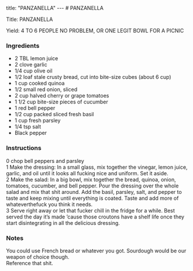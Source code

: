 <!DOCTYPE HTML PUBLIC "-//W3C//DTD HTML 4.0 Transitional//EN">
<html>
  <head>
  title: "PANZANELLA"
---
# PANZANELLA<link rel='stylesheet' href='style.css' type='text/css'><meta http-equiv="Content-Style-Stype" content="text/css">
     <meta http-equiv="Content-Type" content="text/html;charset=utf-8">
     </head><body><div class="recipe" itemscope itemtype="http://schema.org/Recipe"><div class='header'><p class="title"><span class="label">Title:</span> <span itemprop="name">PANZANELLA</span></p>
<p class="yields"><span class="label">Yield:</span> <span itemprop="recipeYield">4 TO 6 PEOPLE NO PROBLEM, OR ONE LEGIT BOWL FOR A PICNIC</span></p>
</div><div class="ing"><h3>Ingredients</h3><ul class="ing"><li class="ing" itemprop="ingredients">2 TBL lemon juice </li>
<li class="ing" itemprop="ingredients">2 clove garlic </li>
<li class="ing" itemprop="ingredients">1/4 cup olive oil </li>
<li class="ing" itemprop="ingredients">1/2 loaf stale crusty bread, cut into bite-size cubes (about 6 cup) </li>
<li class="ing" itemprop="ingredients">1 cup cooked quinoa </li>
<li class="ing" itemprop="ingredients">1/2 small red onion, sliced </li>
<li class="ing" itemprop="ingredients">2 cup halved cherry or grape tomatoes </li>
<li class="ing" itemprop="ingredients">1 1/2 cup bite-size pieces of cucumber </li>
<li class="ing" itemprop="ingredients">1 red bell pepper </li>
<li class="ing" itemprop="ingredients">1/2 cup packed sliced fresh basil </li>
<li class="ing" itemprop="ingredients">1 cup fresh parsley </li>
<li class="ing" itemprop="ingredients">1/4 tsp salt </li>
<li class="ing" itemprop="ingredients">Black pepper </li>
</ul>
</div>
<div class="instructions"><h3 class="Instructions">Instructions</h3><div itemprop="recipeInstructions"><p>0 chop bell peppers and parsley<br>1 Make the dressing: In a small glass, mix together the vinegar, lemon juice, garlic, and oil until it looks all fucking nice and uniform. Set it aside.<br>2 Make the salad: In a big bowl, mix together the bread, quinoa, onion, tomatoes, cucumber, and bell pepper. Pour the dressing over the whole salad and mix that shit around. Add the basil, parsley, salt, and pepper to taste and keep mixing until everything is coated. Taste and add more of whateverthefuck you think it needs.<br>3 Serve right away or let that fucker chill in the fridge for a while. Best served the day it’s made ’cause those croutons have a shelf life once they start disintegrating in all the delicious dressing.</p></div></div><div class="modifications"><h3 class="Notes">Notes</h3><p>You could use French bread or whatever you got. Sourdough would be our weapon of choice though.<br> Reference that shit.</p></div></div>

</body>
</html>